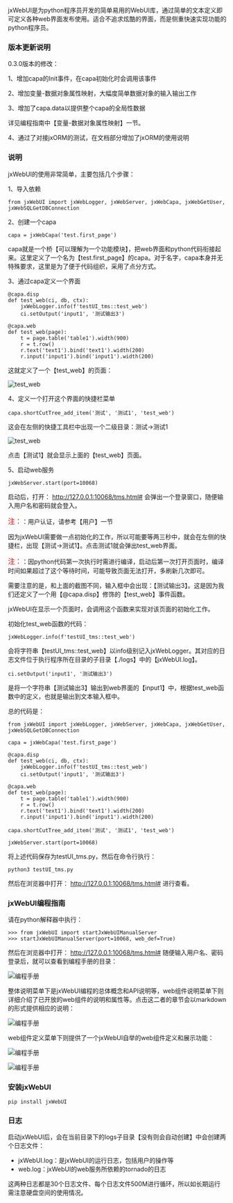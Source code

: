 
jxWebUI是为python程序员开发的简单易用的WebUI库，通过简单的文本定义即可定义各种web界面发布使用。适合不追求炫酷的界面，而是侧重快速实现功能的python程序员。

### 版本更新说明

0.3.0版本的修改：

1、增加capa的Init事件，在capa初始化时会调用该事件

2、增加变量-数据对象属性映射，大幅度简单数据对象的输入输出工作

3、增加了capa.data以提供整个capa的全局性数据

详见编程指南中【变量-数据对象属性映射】一节。

4、通过了对接jxORM的测试，在文档部分增加了jxORM的使用说明

### 说明

jxWebUI的使用非常简单，主要包括几个步骤：

1、导入依赖

	from jxWebUI import jxWebLogger, jxWebServer, jxWebCapa, jxWebGetUser, jxWebSQLGetDBConnection

2、创建一个capa

	capa = jxWebCapa('test.first_page')

capa就是一个桥【可以理解为一个功能模块】，把web界面和python代码衔接起来。这里定义了一个名为【test.first_page】的capa。对于名字，capa本身并无特殊要求，这里是为了便于代码组织，采用了点分方式。

3、通过capa定义一个界面

	@capa.disp  
	def test_web(ci, db, ctx):  
		jxWebLogger.info(f'testUI_tms::test_web')  
	    ci.setOutput('input1', '测试输出3')

	@capa.web  
	def test_web(page):  
        t = page.table('table1').width(900)
        r = t.row()
        r.text('text1').bind('text1').width(200)
        r.input('input1').bind('input1').width(200)

这就定义了一个【test_web】的页面：

![test_web](http://115.29.52.95:10018/images/test_web_1.png)

4、定义一个打开这个界面的快捷栏菜单
  
	capa.shortCutTree_add_item('测试', '测试1', 'test_web')

这会在左侧的快捷工具栏中出现一个二级目录：测试->测试1

![test_web](http://115.29.52.95:10018/images/test_web_2.png)

点击【测试1】就会显示上面的【test_web】页面。

5、启动web服务

	jxWebServer.start(port=10068)

启动后，打开： http://127.0.0.1:10068/tms.html# 会弹出一个登录窗口，随便输入用户名和密码就会登入。

<font color=red size=3>注：</font>：用户认证，请参考【用户】一节

因为jxWebUI需要做一点初始化的工作，所以可能要等两三秒中，就会在左侧的快捷栏，出现【测试->测试1】。点击测试1就会弹出test_web界面。

<font color=red size=3>注：</font>：因python代码第一次执行时需进行编译，启动后第一次打开页面时，编译时间如果超过了这个等待时间，可能导致页面无法打开，多刷新几次即可。

需要注意的是，和上面的截图不同，输入框中会出现：【测试输出3】。这是因为我们还定义了一个用【@capa.disp】修饰的【test_web】事件函数。

jxWebUI在显示一个页面时，会调用这个函数来实现对该页面的初始化工作。

初始化test_web函数的代码：

	jxWebLogger.info(f'testUI_tms::test_web') 

会将字符串【testUI_tms::test_web】以info级别记入jxWebLogger。其对应的日志文件位于执行程序所在目录的子目录【./logs】中的【jxWebUI.log】。

	ci.setOutput('input1', '测试输出3')

是将一个字符串【测试输出3】输出到web界面的【input1】中，根据test_web函数中的定义，也就是输出到文本输入框中。

总的代码是：

	from jxWebUI import jxWebLogger, jxWebServer, jxWebCapa, jxWebGetUser, jxWebSQLGetDBConnection

	capa = jxWebCapa('test.first_page')

	@capa.disp  
	def test_web(ci, db, ctx):  
		jxWebLogger.info(f'testUI_tms::test_web')  
	    ci.setOutput('input1', '测试输出3')

	@capa.web  
	def test_web(page):  
        t = page.table('table1').width(900)
        r = t.row()
        r.text('text1').bind('text1').width(200)
        r.input('input1').bind('input1').width(200)
  
	capa.shortCutTree_add_item('测试', '测试1', 'test_web')

	jxWebServer.start(port=10068)

将上述代码保存为testUI_tms.py，然后在命令行执行：

	python3 testUI_tms.py

然后在浏览器中打开： http://127.0.0.1:10068/tms.html# 进行查看。

### jxWebUI编程指南

请在python解释器中执行：

    >>> from jxWebUI import startJxWebUIManualServer
    >>> startJxWebUIManualServer(port=10068, web_def=True)
    
然后在浏览器中打开： http://127.0.0.1:10068/tms.html# 随便输入用户名、密码登录后，就可以查看到编程手册的目录：

![编程手册](http://115.29.52.95:10018/images/sc_1.png)

整体说明菜单下是jxWebUI编程的总体概念和API说明等，web组件说明菜单下则详细介绍了已开放的web组件的说明和属性等。点击这二者的章节会以markdown的形式提供相应的说明：

![编程手册](http://115.29.52.95:10018/images/sc_2.png)

web组件定义菜单下则提供了一个jxWebUI自举的web组件定义和展示功能：

![编程手册](http://115.29.52.95:10018/images/sc_3.png)

![编程手册](http://115.29.52.95:10018/images/sc_4.png)

### 安装jxWebUI

	pip install jxWebUI

### 日志

启动jxWebUI后，会在当前目录下的logs子目录【没有则会自动创建】中会创建两个日志文件：

- jxWebUI.log：是jxWebUI的运行日志，包括用户的操作等
- web.log：jxWebUI的web服务所依赖的tornado的日志

这两种日志都是30个日志文件、每个日志文件500M进行循环，所以如长期运行需注意硬盘空间的使用情况。

